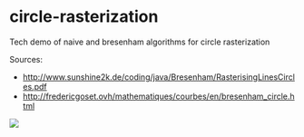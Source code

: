 # circle-rasterization
Tech demo of naive and bresenham algorithms for circle rasterization

Sources:
  - http://www.sunshine2k.de/coding/java/Bresenham/RasterisingLinesCircles.pdf
  - http://fredericgoset.ovh/mathematiques/courbes/en/bresenham_circle.html

<img src="https://i.imgur.com/aPrLCrr.png"/>
